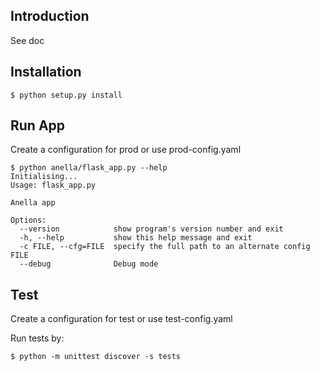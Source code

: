 ## Introduction
See doc

## Installation
```
$ python setup.py install

```

## Run App
Create a configuration for prod or use prod-config.yaml

```
$ python anella/flask_app.py --help
Initialising...
Usage: flask_app.py

Anella app

Options:
  --version            show program's version number and exit
  -h, --help           show this help message and exit
  -c FILE, --cfg=FILE  specify the full path to an alternate config FILE
  --debug              Debug mode

```


## Test
Create a configuration for test or use test-config.yaml

Run tests by:

```
$ python -m unittest discover -s tests

```
